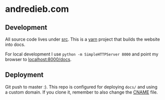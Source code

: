 # andredieb.com

## Development

All source code lives under [src](src/). This is a [yarn](https://yarnpkg.com)
project that builds the website into docs.

For local development I use `python -m SimpleHTTPServer 8000` and point
my browser to [localhost:8000/docs](http://localhost:8000/docs).


## Deployment

Git push to master :). This repo is configured for deploying `docs/` and using
a custom domain. If you clone it, remember to also change the [CNAME](CNAME) file.

